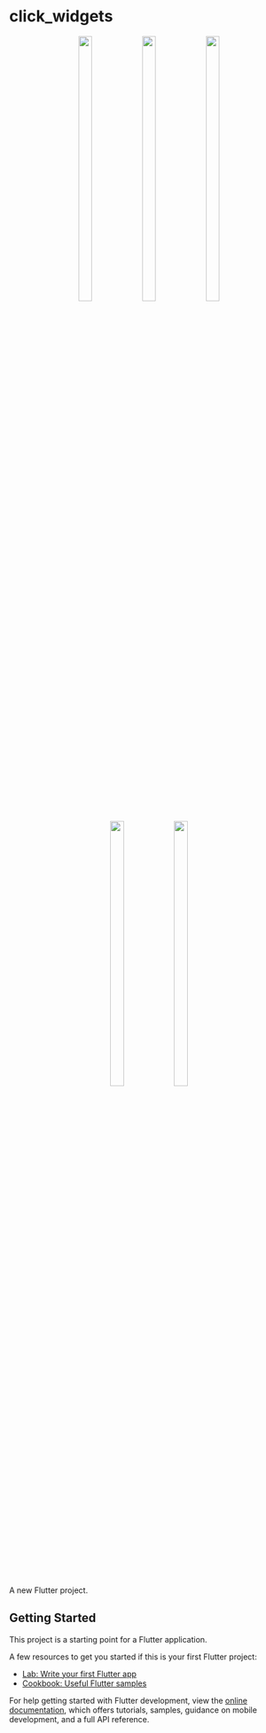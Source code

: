 # click_widgets

<p align="center">
  <img src = "https://github.com/mayuuu05/widgets/assets/149376263/1ed787c9-c13a-49f5-b56d-98afd52df3e1" width=22% height=35% >
   <img src = "https://github.com/mayuuu05/widgets/assets/149376263/b06266bf-f392-4d7a-a006-55021dd10453" width=22% height=35% >
   <img src = "https://github.com/mayuuu05/widgets/assets/149376263/975b4af2-72e1-4492-9d0f-13ce1558152b" width=22% height=35% >
  <br>
</br>
 <br>
</br>
   <img src = "https://github.com/mayuuu05/widgets/assets/149376263/bc8339f4-edb8-4554-867b-027acee05099" width=22% height=35% >
    <img src = "https://github.com/mayuuu05/click_widgets/assets/149376263/e32b4191-58a9-4650-8ce0-697f82cf5431" width=22% height=35% >


</p>


A new Flutter project.

## Getting Started

This project is a starting point for a Flutter application.

A few resources to get you started if this is your first Flutter project:

- [Lab: Write your first Flutter app](https://docs.flutter.dev/get-started/codelab)
- [Cookbook: Useful Flutter samples](https://docs.flutter.dev/cookbook)

For help getting started with Flutter development, view the
[online documentation](https://docs.flutter.dev/), which offers tutorials,
samples, guidance on mobile development, and a full API reference.

